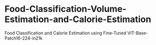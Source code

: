 # Food-Classification-Volume-Estimation-and-Calorie-Estimation
Food Classification and Calorie Estimation using Fine-Tuned VIT-Base-Patch16-224-in21k
